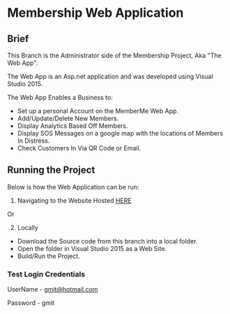 # Membership Web Application
## Brief
This Branch is the Administrator side of the Membership Project, Aka "The Web App". 

The Web App is an Asp.net application and was developed using Visual Studio 2015.

The Web App Enables a Business to:

* Set up a personal Account on the MemberMe Web App.
* Add/Update/Delete New Members.
* Display Analytics Based Off Members.
* Display SOS Messages on a google map with the locations of Members In Distress.
* Check Customers In Via QR Code or Email.

## Running the Project
Below is how the Web Application can be run:

1. Navigating to the Website Hosted [HERE](http://memberme.azurewebsites.net/Web/LoginPage.aspx)

  Or 

2. Locally
* Download the Source code from this branch into a local folder.
* Open the folder in Visual Studio 2015 as a Web Site.
* Build/Run the Project.


### Test Login Credentials

UserName - gmit@hotmail.com

Password - gmit

